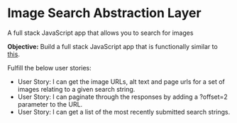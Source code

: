 
# Image Search Abstraction Layer
A full stack JavaScript app that allows you to search for images

**Objective:** Build a full stack JavaScript app that is functionally similar to [this](https://cryptic-ridge-9197.herokuapp.com/api/imagesearch/lolcats%20funny?offset=10).

Fulfill the below user stories:

* User Story: I can get the image URLs, alt text and page urls for a set of images relating to a given search string.
* User Story: I can paginate through the responses by adding a ?offset=2 parameter to the URL.
* User Story: I can get a list of the most recently submitted search strings.